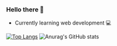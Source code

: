 ### Hello there :rainbow:

- Currently learning web development :computer:

[![Top Langs](https://github-readme-stats.vercel.app/api/top-langs/?username=sarahlemonn&layout=compact&card_width=445)](https://github.com/anuraghazra/github-readme-stats) 
![Anurag's GitHub stats](https://github-readme-stats.vercel.app/api?username=sarahlemonn&show_icons=true&theme=dracula&count_private=true)



